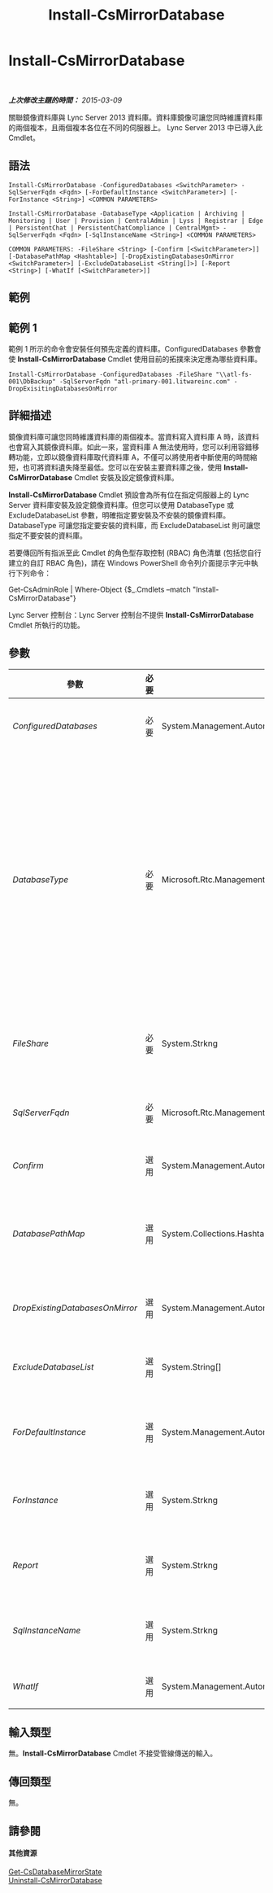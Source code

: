 ﻿---
title: Install-CsMirrorDatabase
TOCTitle: Install-CsMirrorDatabase
ms:assetid: 6e3acdfb-39da-4aa4-b125-1ea542971da3
ms:mtpsurl: https://technet.microsoft.com/zh-tw/library/JJ204986(v=OCS.15)
ms:contentKeyID: 49291241
ms.date: 08/10/2015
mtps_version: v=OCS.15
ms.translationtype: HT
---

# Install-CsMirrorDatabase

 

_**上次修改主題的時間：** 2015-03-09_

關聯鏡像資料庫與 Lync Server 2013 資料庫。資料庫鏡像可讓您同時維護資料庫的兩個複本，且兩個複本各位在不同的伺服器上。 Lync Server 2013 中已導入此 Cmdlet。

## 語法

    Install-CsMirrorDatabase -ConfiguredDatabases <SwitchParameter> -SqlServerFqdn <Fqdn> [-ForDefaultInstance <SwitchParameter>] [-ForInstance <String>] <COMMON PARAMETERS>

    Install-CsMirrorDatabase -DatabaseType <Application | Archiving | Monitoring | User | Provision | CentralAdmin | Lyss | Registrar | Edge | PersistentChat | PersistentChatCompliance | CentralMgmt> -SqlServerFqdn <Fqdn> [-SqlInstanceName <String>] <COMMON PARAMETERS>

    COMMON PARAMETERS: -FileShare <String> [-Confirm [<SwitchParameter>]] [-DatabasePathMap <Hashtable>] [-DropExistingDatabasesOnMirror <SwitchParameter>] [-ExcludeDatabaseList <String[]>] [-Report <String>] [-WhatIf [<SwitchParameter>]]

## 範例

## 範例 1

範例 1 所示的命令會安裝任何預先定義的資料庫。ConfiguredDatabases 參數會使 **Install-CsMirrorDatabase** Cmdlet 使用目前的拓撲來決定應為哪些資料庫。

    Install-CsMirrorDatabase -ConfiguredDatabases -FileShare "\\atl-fs-001\DbBackup" -SqlServerFqdn "atl-primary-001.litwareinc.com" -DropExisitingDatabasesOnMirror

## 詳細描述

鏡像資料庫可讓您同時維護資料庫的兩個複本。當資料寫入資料庫 A 時，該資料也會寫入其鏡像資料庫。如此一來，當資料庫 A 無法使用時，您可以利用容錯移轉功能，立即以鏡像資料庫取代資料庫 A，不僅可以將使用者中斷使用的時間縮短，也可將資料遺失降至最低。您可以在安裝主要資料庫之後，使用 **Install-CsMirrorDatabase** Cmdlet 安裝及設定鏡像資料庫。

**Install-CsMirrorDatabase** Cmdlet 預設會為所有位在指定伺服器上的 Lync Server 資料庫安裝及設定鏡像資料庫。但您可以使用 DatabaseType 或 ExcludeDatabaseList 參數，明確指定要安裝及不安裝的鏡像資料庫。DatabaseType 可讓您指定要安裝的資料庫，而 ExcludeDatabaseList 則可讓您指定不要安裝的資料庫。

若要傳回所有指派至此 Cmdlet 的角色型存取控制 (RBAC) 角色清單 (包括您自行建立的自訂 RBAC 角色)，請在 Windows PowerShell 命令列介面提示字元中執行下列命令：

Get-CsAdminRole | Where-Object {$\_.Cmdlets –match "Install-CsMirrorDatabase"}

Lync Server 控制台：Lync Server 控制台不提供 **Install-CsMirrorDatabase** Cmdlet 所執行的功能。

## 參數


<table>
<colgroup>
<col style="width: 25%" />
<col style="width: 25%" />
<col style="width: 25%" />
<col style="width: 25%" />
</colgroup>
<thead>
<tr class="header">
<th>參數</th>
<th>必要</th>
<th>類型</th>
<th>說明</th>
</tr>
</thead>
<tbody>
<tr class="odd">
<td><p><em>ConfiguredDatabases</em></p></td>
<td><p>必要</p></td>
<td><p>System.Management.Automation.SwitchParameter</p></td>
<td><p>從 Lync Server 拓撲讀取資訊，並在指定的 SQL Server 電腦上或 SQL Server 叢集上安裝所需的鏡像資料庫。</p></td>
</tr>
<tr class="even">
<td><p><em>DatabaseType</em></p></td>
<td><p>必要</p></td>
<td><p>Microsoft.Rtc.Management.Deployment.DatabaseNameType</p></td>
<td><p>要安裝的鏡像資料庫類型。允許的值為：</p>
<p>Application</p>
<p>Archiving</p>
<p>CentralAdmin</p>
<p>CentralMgmt</p>
<p>Edge</p>
<p>Lyss</p>
<p>Monitoring</p>
<p>PersistentChat</p>
<p>PersistentChatCompliance</p>
<p>Provision</p>
<p>Registrar</p>
<p>User</p></td>
</tr>
<tr class="odd">
<td><p><em>FileShare</em></p></td>
<td><p>必要</p></td>
<td><p>System.Strkng</p></td>
<td><p>資料庫共用資料夾的 UNC 路徑。檔案共用用於匯出主要 SQL Server 的資料庫並匯入至鏡像中。</p>
<p>共用資料夾與其內容可於鏡像建立後刪除。若您決定要停用鏡像，亦應刪除此資料夾。</p></td>
</tr>
<tr class="even">
<td><p><em>SqlServerFqdn</em></p></td>
<td><p>必要</p></td>
<td><p>Microsoft.Rtc.Management.Deploy.Fqdn</p></td>
<td><p>主要 SQL Server 電腦的完整網域名稱 (FQDN)。例如：</p>
<p>-SqlServerFqdn atl-sql-001.litwareinc.com</p></td>
</tr>
<tr class="odd">
<td><p><em>Confirm</em></p></td>
<td><p>選用</p></td>
<td><p>System.Management.Automation.SwitchParameter</p></td>
<td><p>在執行命令前先提示確認。</p></td>
</tr>
<tr class="even">
<td><p><em>DatabasePathMap</em></p></td>
<td><p>選用</p></td>
<td><p>System.Collections.Hashtable</p></td>
<td><p>可讓您指定資料檔案和記錄檔的自訂資料夾路徑；多個路徑應該以分號 (;) 分隔。例如：</p>
<p>-DatabasePathMap @{&quot;Archiving:DbPath&quot;=&quot;\\atl-sql-001.litwareinc.com\db&quot;;&quot;Archiving:LogPath&quot;=&quot;\\atl-sql-002.litwareinc.com\logs&quot;}</p></td>
</tr>
<tr class="odd">
<td><p><em>DropExistingDatabasesOnMirror</em></p></td>
<td><p>選用</p></td>
<td><p>System.Management.Automation.SwitchParameter</p></td>
<td><p>如有指定此參數，會先從做為鏡像的伺服器刪除鏡像資料庫的任何現有複本，然後才會將新資料複製到該伺服器。</p></td>
</tr>
<tr class="even">
<td><p><em>ExcludeDatabaseList</em></p></td>
<td><p>選用</p></td>
<td><p>System.String[]</p></td>
<td><p>不應包含在鏡像資料庫中的資料庫清單；若要指定多個資料庫，可使用逗號將那些資料庫隔開。例如：</p>
<p>-ExcludeDatabaseList &quot;RTCCAB&quot;,&quot;RTCPROV&quot;</p></td>
</tr>
<tr class="odd">
<td><p><em>ForDefaultInstance</em></p></td>
<td><p>選用</p></td>
<td><p>System.Management.Automation.SwitchParameter</p></td>
<td><p>如果指定此參數，請指示 <strong>Install-CsMirrorDatabase</strong> Cmdlet 僅對預設的 SQL Server 執行個體採取動作。您無法在同一個命令中同時使用 ForDefaultInstance 和 ForInstance。</p></td>
</tr>
<tr class="even">
<td><p><em>ForInstance</em></p></td>
<td><p>選用</p></td>
<td><p>System.Strkng</p></td>
<td><p>如果指定此參數，請指示 <strong>Install-CsMirrorDatabase</strong> Cmdlet 僅對指定的 SQL Server 執行個體採取動作。您無法在同一個命令中同時使用 ForInstance 和 ForDefaultInstance。</p></td>
</tr>
<tr class="odd">
<td><p><em>Report</em></p></td>
<td><p>選用</p></td>
<td><p>System.Strkng</p></td>
<td><p>可讓您指定在 Cmdlet 執行時所建立記錄檔的檔案路徑。例如：-</p>
<p>Report &quot;C:\Logs\InstallDatabaseMirror.html&quot;</p></td>
</tr>
<tr class="even">
<td><p><em>SqlInstanceName</em></p></td>
<td><p>選用</p></td>
<td><p>System.Strkng</p></td>
<td><p>要安裝資料庫之資料庫執行個體的名稱。資料庫執行個體只是一組提供資料庫檔案存取的執行程序。如果省略此參數，<strong>Install-CsMirrorDatabase</strong> Cmdlet 將會使用預設的 SQL Server 執行個體。</p></td>
</tr>
<tr class="odd">
<td><p><em>WhatIf</em></p></td>
<td><p>選用</p></td>
<td><p>System.Management.Automation.SwitchParameter</p></td>
<td><p>說明執行命令時若不實際執行命令的後果。</p></td>
</tr>
</tbody>
</table>


## 輸入類型

無。**Install-CsMirrorDatabase** Cmdlet 不接受管線傳送的輸入。

## 傳回類型

無。

## 請參閱

#### 其他資源

[Get-CsDatabaseMirrorState](get-csdatabasemirrorstate.md)  
[Uninstall-CsMirrorDatabase](uninstall-csmirrordatabase.md)

